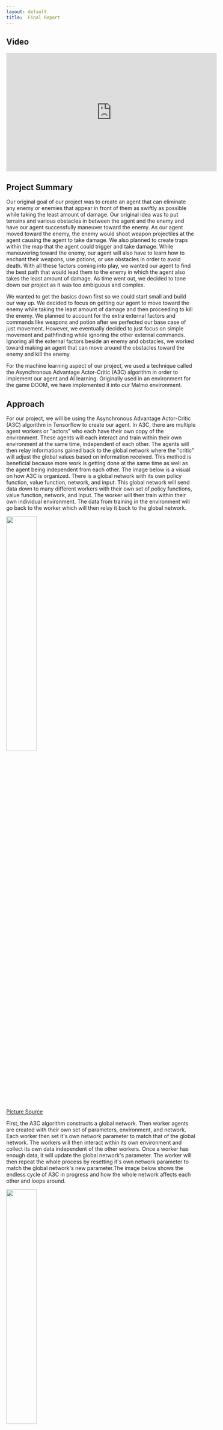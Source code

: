 ```yaml
---
layout: default
title:  Final Report
---
```



## Video

<iframe width="560" height="315" src="https://www.youtube.com/embed/4VRJAiz9n3Q" frameborder="0" allow="accelerometer; autoplay; encrypted-media; gyroscope; picture-in-picture" allowfullscreen></iframe>



## Project Summary

Our original goal of our project was to create an agent that can eliminate any enemy or enemies that appear in front of them as swiftly as possible while taking the least amount of damage. Our original idea was to put terrains and various obstacles in between the agent and the enemy and have our agent successfully maneuver toward the enemy. As our agent moved toward the enemy, the enemy would shoot weapon projectiles at the agent causing the agent to take damage. We also planned to create traps within the map that the agent could trigger and take damage. While maneuvering toward the enemy, our agent will also have to learn how to enchant their weapons, use potions, or use obstacles in order to avoid death. With all these factors coming into play, we wanted our agent to find the best path that would lead them to the enemy in which the agent also takes the least amount of damage. As time went out, we decided to tone down our project as it was too ambiguous and complex. 

We wanted to get the basics down first so we could start small and build our way up. We decided  to focus on getting our agent to move toward the enemy while taking the least amount of damage and then proceeding to kill the enemy. We planned to account for the extra external factors and commands like weapons and potion after we perfected our base case of just movement. However, we eventually decided to just focus on simple movement and pathfinding while ignoring the other external commands. Ignoring all the external factors beside an enemy and obstacles, we worked toward making an agent that can move around the obstacles toward the enemy and kill the enemy.

For the machine learning aspect of our project, we used a technique called the Asynchronous Advantage Actor-Critic (A3C) algorithm in order to implement our agent and AI learning. Originally used in an environment for the game DOOM, we have implemented it into our Malmo environment. 



## Approach

For our project, we will be using the Asynchronous Advantage Actor-Critic (A3C) algorithm in Tensorflow to create our agent. In A3C, there are multiple agent workers or "actors" who each have their own copy of the environment. These agents will each interact and train within their own environment at the same time, independent of each other. The agents will then relay informations gained back to the global network where the "critic" will adjust the global values based on information received. This method is beneficial because more work is getting done at the same time as well as the agent being independent from each other. The image below is a visual on how A3C is organized. There is a global network with its own policy function, value function, network, and input. This global network will send data down to many different workers with their own set of policy functions, value function, network, and input. The worker will then train within their own individual environment. The data from training in the environment will go back to the worker which will then relay it back to the global network.

<img src="https://cdn-images-1.medium.com/max/1600/1*YtnGhtSAMnnHSL8PvS7t_w.png" width="40%"> 

[Picture Source](https://cdn-images-1.medium.com/max/1600/1*YtnGhtSAMnnHSL8PvS7t_w.png)



First, the A3C algorithm constructs a global network. Then worker agents are created with their own set of parameters, environment, and network. Each worker then set it's own network parameter to match that of the global network. The workers will then interact within its own environment and collect its own data independent of the other workers. Once a worker has enough data, it will update the global network's parameter. The worker will then repeat the whole process by resetting it's own network parameter to match the global network's new parameter.The image below shows the endless cycle of A3C in progress and how the whole network affects each other and loops around.

<img src="https://cdn-images-1.medium.com/max/1000/1*Hzql_1t0-wwDxiz0C97AcQ.png" width="40%"> 

[Picture Source](https://cdn-images-1.medium.com/max/1000/1*Hzql_1t0-wwDxiz0C97AcQ.png)



At the global network, there will also be a stochastic policy $$π(s)$$ that represent the set of action probability outputs or the distribution of probablities over actions which should sum up to a total of 1.0. We determine how good a state is via the value function $$V(s)$$. The value function $$V(s)$$ is an expected discounted return. The agent uses the value estimate set by the the critic to update the policy so that the agent can more intelligently obtain better results.


$$Discounted Reward: R = γ(r)$$


$$Action Value Function: Q(s,a) = r + γV(s′)$$


The action value function is essentially the Q-value from the method Q-Learning. It determines a value obtained from taking a certain action a on a certain state s. We obtain the weighted-average of $$r + γV(s′)$$ for every possible action a that we can take on state s. The action value function is simply given the state s and action a which will result in only one next state at s'.


$$Advantage: A(s,a) = Q(s,a) - V(s)$$


The advantage function is a function that when given an input of a state s and a action a, determines how good taking the action is compared to the adverage. If taking action a at state s leads to a result that is better than average, then the advantage function will be positive. If taking action a at state s leads to a result that is worse than average, then the advantage function will be negative.


$$Advantage Estimate: A = R - V(s)$$


In our advantage function of A3C, we can replace the action value function with the discounted rewarded value as an estimate value. This results in our advantage estimate equation.


With the data that a worker obtains, the discounted return and advantage is calculated. With those value, we can calculate the value loss and the policy loss. Using these losses, the worker can obtain the gradient taking into account it's own network parameters. The gradient is then used by the worker to update the global network


$$Value Loss: L = Σ(R - V(s))²$$


$$Policy Loss: L = -log(π(s)) * A(s) - β*H(π)$$


The policy loss helps the actor determine which behavior/action taken was good and which was bad. This will help and make the agent do more beneficial and positive actions rather than negative actions. Both the losses are sent up to the global network along with other data in order to improve the whole system.



## Evaluation

Since the aim of our project is to have our agent reach the enemy while taking the least amount of damage, we will measure the performance of our agent by using the metric and statistics of  the mission completeness time,  how fast the agent kills/reaches the enemy,  and how much health the agent loses during the fight. As the agent gets better, the agent should be able to reach the enemy faster while taking less damage. 

The completion time of the mission will tell us how fast the agent has complete the mission by reaching and killing the enemy. As the agent gets better, the completion time of the mission should go down as the agent should learn the fastest path that will lead them to the enemy faster and kill them. The amount of health the agent loses during the mission is another metric that we will use to evaluate the success and result of our agent. As the agent gets better, the health lost should decrease as it should find better and safer paths to take in order to reach the enemy.



## Resources Used

Resources that were used in our project includes a technique called Asynchronous Advantage Actor Critic (A3C) algorithm in Tensorflow. Links and information can be found below.

[Our repository](https://github.com/rama1997/GiveUsAnA)

[Malmo](https://github.com/Microsoft/malmo)

[A3C Github](https://github.com/awjuliani/DeepRL-Agents)

[A3C Article](https://jaromiru.com/2017/02/16/lets-make-an-a3c-theory/)
[A3C Article](https://medium.com/emergent-future/simple-reinforcement-learning-with-tensorflow-part-8-asynchronous-actor-critic-agents-a3c-c88f72a5e9f2)
[A3C Article](https://medium.com/@shagunm1210/implementing-the-a3c-algorithm-to-train-an-agent-to-play-breakout-c0b5ce3b3405)

We would like to give a huge thanks to Professor Singh and our TA Stephen for guidance on our project throughout this quarter.
